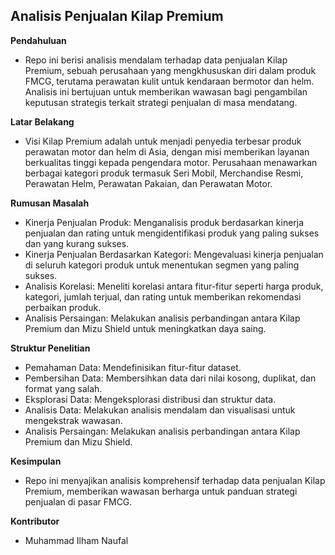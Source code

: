 ## Analisis Penjualan Kilap Premium

**Pendahuluan**
- Repo ini berisi analisis mendalam terhadap data penjualan Kilap Premium, sebuah perusahaan yang mengkhususkan diri dalam produk FMCG, terutama perawatan kulit untuk kendaraan bermotor dan helm. Analisis ini bertujuan untuk memberikan wawasan bagi pengambilan keputusan strategis terkait strategi penjualan di masa mendatang.

**Latar Belakang**
- Visi Kilap Premium adalah untuk menjadi penyedia terbesar produk perawatan motor dan helm di Asia, dengan misi memberikan layanan berkualitas tinggi kepada pengendara motor. Perusahaan menawarkan berbagai kategori produk termasuk Seri Mobil, Merchandise Resmi, Perawatan Helm, Perawatan Pakaian, dan Perawatan Motor.

**Rumusan Masalah**
- Kinerja Penjualan Produk: Menganalisis produk berdasarkan kinerja penjualan dan rating untuk mengidentifikasi produk yang paling sukses dan yang kurang sukses.
- Kinerja Penjualan Berdasarkan Kategori: Mengevaluasi kinerja penjualan di seluruh kategori produk untuk menentukan segmen yang paling sukses.
- Analisis Korelasi: Meneliti korelasi antara fitur-fitur seperti harga produk, kategori, jumlah terjual, dan rating untuk memberikan rekomendasi perbaikan produk.
- Analisis Persaingan: Melakukan analisis perbandingan antara Kilap Premium dan Mizu Shield untuk meningkatkan daya saing.

**Struktur Penelitian**
- Pemahaman Data: Mendefinisikan fitur-fitur dataset.
- Pembersihan Data: Membersihkan data dari nilai kosong, duplikat, dan format yang salah.
- Eksplorasi Data: Mengeksplorasi distribusi dan struktur data.
- Analisis Data: Melakukan analisis mendalam dan visualisasi untuk mengekstrak wawasan.
- Analisis Persaingan: Melakukan analisis perbandingan antara Kilap Premium dan Mizu Shield.

**Kesimpulan**
- Repo ini menyajikan analisis komprehensif terhadap data penjualan Kilap Premium, memberikan wawasan berharga untuk panduan strategi penjualan di pasar FMCG.

**Kontributor**
- Muhammad Ilham Naufal 
